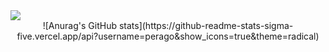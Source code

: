 <!--
**copiter/copiter** is a ✨ _special_ ✨ repository because its `README.md` (this file) appears on your GitHub profile.

Here are some ideas to get you started:

- 🔭 I’m currently working on ...
- 🌱 I’m currently learning ...
- 👯 I’m looking to collaborate on ...
- 🤔 I’m looking for help with ...
- 💬 Ask me about ...
- 📫 How to reach me: ...
- 😄 Pronouns: ...
- ⚡ Fun fact: ...
-->
<img src="https://img.shields.io/badge/JavaScript-F7DF1E?style=flag-square&logo=JavaScript&logoColor=black" />
<div align=center>
  ![Anurag's GitHub stats](https://github-readme-stats-sigma-five.vercel.app/api?username=perago&show_icons=true&theme=radical)
</div>
